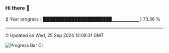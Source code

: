 ### Hi there 👋

⏳ Year progress { ██████████████████████▁▁▁▁▁▁▁▁ } 73.36 %

---

⏰ Updated on Wed, 25 Sep 2024 12:08:31 GMT

![Progress Bar CI](https://github.com/liununu/liununu/workflows/Progress%20Bar%20CI/badge.svg)
